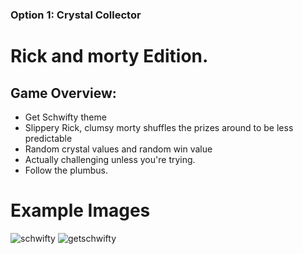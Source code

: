 ### Option 1: Crystal Collector

# Rick and morty Edition.
## Game Overview: 
- Get Schwifty theme
- Slippery Rick, clumsy morty shuffles the prizes around to be less predictable
- Random crystal values and random win value
- Actually challenging unless you're trying.
- Follow the plumbus.

# Example Images

![schwifty](https://user-images.githubusercontent.com/16119635/62294242-825fde80-b438-11e9-8e4b-24478eb7274a.jpg)
![getschwifty](https://user-images.githubusercontent.com/16119635/62294243-82f87500-b438-11e9-834e-c8644d7d4038.png)
